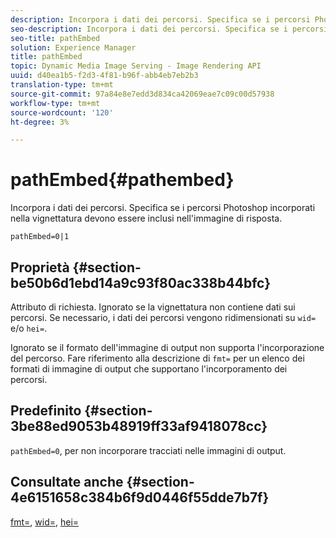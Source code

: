 ```yaml
---
description: Incorpora i dati dei percorsi. Specifica se i percorsi Photoshop incorporati nella vignettatura devono essere inclusi nell'immagine di risposta.
seo-description: Incorpora i dati dei percorsi. Specifica se i percorsi Photoshop incorporati nella vignettatura devono essere inclusi nell'immagine di risposta.
seo-title: pathEmbed
solution: Experience Manager
title: pathEmbed
topic: Dynamic Media Image Serving - Image Rendering API
uuid: d40ea1b5-f2d3-4f81-b96f-abb4eb7eb2b3
translation-type: tm+mt
source-git-commit: 97a84e8e7edd3d834ca42069eae7c09c00d57938
workflow-type: tm+mt
source-wordcount: '120'
ht-degree: 3%

---
```



# pathEmbed{#pathembed}

Incorpora i dati dei percorsi. Specifica se i percorsi Photoshop incorporati nella vignettatura devono essere inclusi nell&#39;immagine di risposta.

`pathEmbed=0|1`

## Proprietà {#section-be50b6d1ebd14a9c93f80ac338b44bfc}

Attributo di richiesta. Ignorato se la vignettatura non contiene dati sui percorsi. Se necessario, i dati dei percorsi vengono ridimensionati su `wid=` e/o `hei=`.

Ignorato se il formato dell&#39;immagine di output non supporta l&#39;incorporazione del percorso. Fare riferimento alla descrizione di `fmt=` per un elenco dei formati di immagine di output che supportano l&#39;incorporamento dei percorsi.

## Predefinito {#section-3be88ed9053b48919ff33af9418078cc}

`pathEmbed=0`, per non incorporare tracciati nelle immagini di output.

## Consultate anche {#section-4e6151658c384b6f9d0446f55dde7b7f}

[fmt=](../../../../../ir-api/http-protocol/image-rendering-api-ref/c-ir-http-protocol-ref/c-ir-http-protocol-command-reference/r-ir-fmt.md#reference-4c743f67d56b47c5b774fcc900ff758c),  [wid=](../../../../../ir-api/http-protocol/image-rendering-api-ref/c-ir-http-protocol-ref/c-ir-http-protocol-command-reference/r-ir-wid.md#reference-b7e691b0624941168c94b2749ae233ec),  [hei=](../../../../../ir-api/http-protocol/image-rendering-api-ref/c-ir-http-protocol-ref/c-ir-http-protocol-command-reference/r-ir-hei.md#reference-1c08f60365a94417a39867c09cac5478)
